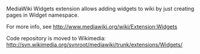 MediaWiki Widgets extension allows adding widgets to wiki by just creating pages in Widget namespace.

For more info, see http://www.mediawiki.org/wiki/Extension:Widgets

Code repository is moved to Wikimedia:
http://svn.wikimedia.org/svnroot/mediawiki/trunk/extensions/Widgets/